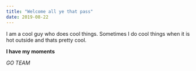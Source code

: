```yaml
---
title: "Welcome all ye that pass"
date: 2019-08-22
---
```


I am a cool guy who does cool things. Sometimes I do cool things when it is hot outside and thats pretty cool. 

__I have my moments__ 

_GO TEAM_
